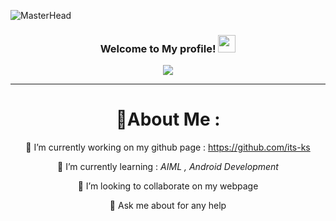 ![MasterHead](https://user-images.githubusercontent.com/10498744/210012254-234538ff-d198-48aa-8964-37e6fd45d227.gif)
<h3 align="center">
  Welcome to My profile!
  <img src="https://media.giphy.com/media/hvRJCLFzcasrR4ia7z/giphy.gif" width="28">
</h3>
<p align="center">
  <a href="https://github.com/its-ks"><img src="https://readme-typing-svg.herokuapp.com?color=%2336BCF7&center=true&vCenter=true&lines=Hi+%2C+welcome+to+my+Github+page;I+am+Kaushalendra;I+am+a+College+student;Android+Dev;Crypto+Lover+%3C3"></a>
</p>

---
<div align="center">
  
# 💫About Me :
🔭 I’m currently working on my github page : https://github.com/its-ks
  
🌱 I’m currently learning : *AIML , Android Development*

  👯 I’m looking to collaborate on my webpage

  💬 Ask me about for any help

